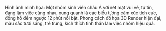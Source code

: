 Hình ảnh minh họa: Một nhóm sinh viên châu Á với nét mặt vui vẻ, tự tin, đang làm việc cùng nhau, xung quanh là các biểu tượng cảm xúc tích cực, đồng hồ đếm ngược 12 phút nổi bật. Phong cách đồ họa 3D Render hiện đại, màu sắc tươi sáng, trẻ trung, kích thích tinh thần làm việc nhóm hiệu quả.